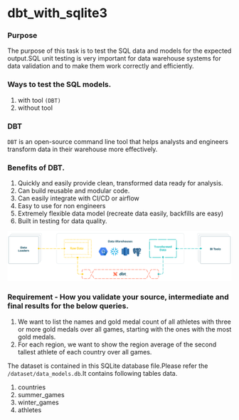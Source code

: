 # dbt_with_sqlite3

### Purpose
The purpose of this task is to test the SQL data and models for the expected output.SQL unit testing is very important for data warehouse systems for data validation and to make them work correctly and efficiently.

### Ways to test the SQL models.
1. with tool `(DBT)`
2. without tool

### DBT 
`DBT` is an open-source command line tool that helps analysts and engineers transform data in their warehouse more effectively.

### Benefits of DBT.
1. Quickly and easily provide clean, transformed data ready for analysis.
2. Can build reusable and modular code.
3. Can easily integrate with CI/CD or airflow
4. Easy to use for non engineers
5. Extremely flexible data model (recreate data easily, backfills are easy)
6. Built in testing for data quality.

![](images/dbt_advantages_1.png)

### Requirement - How you validate your source, intermediate and final results for the below queries.
1. We want to list the names and gold medal count of all athletes with three or more gold medals over all games, starting with the ones with the most gold medals.
2. For each region, we want to show the region average of the second tallest athlete of each country over all games.

The dataset is contained in this SQLite database file.Please refer the `/dataset/data_models.db`.It contains following tables data.
1. countries
2. summer_games
3. winter_games
4. athletes







    

